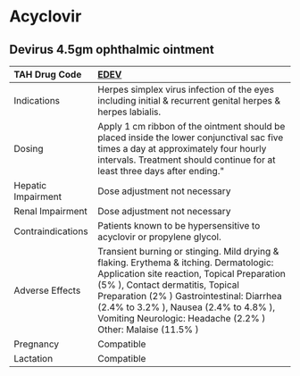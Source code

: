 # Acyclovir

## Devirus 4.5gm ophthalmic ointment

| TAH Drug Code      | [**EDEV**](https://www.tahsda.org.tw/drugs/hissearch.php?drug_code=EDEV)                                                                                                                                                                                                                                                      |
|:-------------------|:------------------------------------------------------------------------------------------------------------------------------------------------------------------------------------------------------------------------------------------------------------------------------------------------------------------------------|
| Indications        | Herpes simplex virus infection of the eyes including initial & recurrent genital herpes & herpes labialis.                                                                                                                                                                                                                    |
| Dosing             | Apply 1 cm ribbon of the ointment should be placed inside the lower conjunctival sac five times a day at approximately four hourly intervals. Treatment should continue for at least three days after ending."                                                                                                                |
| Hepatic Impairment | Dose adjustment not necessary                                                                                                                                                                                                                                                                                                 |
| Renal Impairment   | Dose adjustment not necessary                                                                                                                                                                                                                                                                                                 |
| Contraindications  | Patients known to be hypersensitive to acyclovir or propylene glycol.                                                                                                                                                                                                                                                         |
| Adverse Effects    | Transient burning or stinging. Mild drying & flaking. Erythema & itching. Dermatologic: Application site reaction, Topical Preparation (5% ), Contact dermatitis, Topical Preparation (2% ) Gastrointestinal: Diarrhea (2.4% to 3.2% ), Nausea (2.4% to 4.8% ), Vomiting Neurologic: Headache (2.2% ) Other: Malaise (11.5% ) |
| Pregnancy          | Compatible                                                                                                                                                                                                                                                                                                                    |
| Lactation          | Compatible                                                                                                                                                                                                                                                                                                                    |

